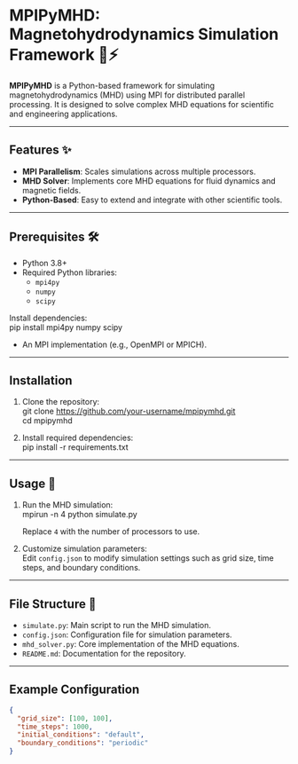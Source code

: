 # MPIPyMHD: Magnetohydrodynamics Simulation Framework 🌌⚡  

**MPIPyMHD** is a Python-based framework for simulating magnetohydrodynamics (MHD) using MPI for distributed parallel processing. It is designed to solve complex MHD equations for scientific and engineering applications.

---

## Features ✨  

- **MPI Parallelism**: Scales simulations across multiple processors.  
- **MHD Solver**: Implements core MHD equations for fluid dynamics and magnetic fields.  
- **Python-Based**: Easy to extend and integrate with other scientific tools.  

---

## Prerequisites 🛠️  

- Python 3.8+  
- Required Python libraries:
  - `mpi4py`
  - `numpy`
  - `scipy`  

Install dependencies:  
pip install mpi4py numpy scipy  

- An MPI implementation (e.g., OpenMPI or MPICH).  

---

## Installation  

1. Clone the repository:  
git clone https://github.com/your-username/mpipymhd.git  
cd mpipymhd  

2. Install required dependencies:  
pip install -r requirements.txt  

---

## Usage 🔧  

1. Run the MHD simulation:  
mpirun -n 4 python simulate.py  

   Replace `4` with the number of processors to use.  

2. Customize simulation parameters:  
Edit `config.json` to modify simulation settings such as grid size, time steps, and boundary conditions.  

---

## File Structure 📂  

- `simulate.py`: Main script to run the MHD simulation.  
- `config.json`: Configuration file for simulation parameters.  
- `mhd_solver.py`: Core implementation of the MHD equations.  
- `README.md`: Documentation for the repository.  

---

## Example Configuration  

```json
{
  "grid_size": [100, 100],
  "time_steps": 1000,
  "initial_conditions": "default",
  "boundary_conditions": "periodic"
}
